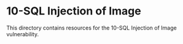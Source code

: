 # 10-SQL Injection of Image
This directory contains resources for the 10-SQL Injection of Image vulnerability.
